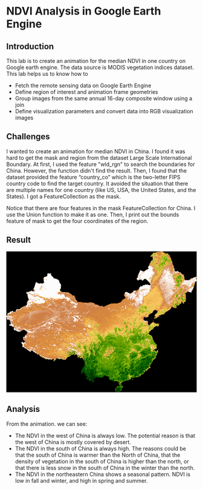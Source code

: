 # NDVI Analysis in Google Earth Engine
## Introduction
This lab is to create an animation for the median NDVI in one country on Google earth engine. The data source is MODIS vegetation indices dataset. This lab helps us to know how to 
* Fetch the remote sensing data on Google Earth Engine
* Define region of interest and animation frame geometries
* Group images from the same annual 16-day composite window using a join
* Define visualization parameters and convert data into RGB visualization images

## Challenges
I wanted to create an animation for median NDVI in China. I found it was hard to get the mask and region from the dataset Large Scale International Boundary. At first, I used the feature "wld_rgn" to search the boundaries for China. However, the function didn't find the result. Then, I found that the dataset provided the feature “country_co” which is the two-letter FIPS country code to find the target country. It avoided the situation that there are multiple names for one country (like US, USA, the United States, and the States). I got a FeatureCollection as the mask.

Notice that there are four features in the mask FeatureCollection for China. I use the Union function to make it as one. Then, I print out the bounds feature of mask to get the four coordinates of the region.

## Result
![NDVI Animation of Kenya](china_ndvi.gif)

## Analysis
From the animation. we can see:
* The NDVI in the west of China is always low. The potential reason is that the west of China is mostly covered by desert.
* The NDVI in the south of China is always high. The reasons could be that the south of China is warmer than the North of China, that the density of vegetation in the south of China is higher than the north, or that there is less snow in the south of China in the winter than the north.
* The NDVI in the northeastern China shows a seasonal pattern. NDVI is low in fall and winter, and high in spring and summer.

